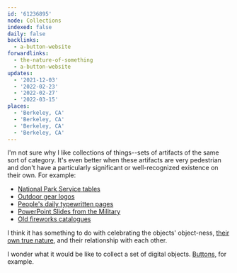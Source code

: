 ```yaml
---
id: '61236895'
node: Collections
indexed: false
daily: false
backlinks:
  - a-button-website
forwardlinks:
  - the-nature-of-something
  - a-button-website
updates:
  - '2021-12-03'
  - '2022-02-23'
  - '2022-02-27'
  - '2022-03-15'
places:
  - 'Berkeley, CA'
  - 'Berkeley, CA'
  - 'Berkeley, CA'
  - 'Berkeley, CA'
---
```

I'm not sure why I like collections of things--sets of artifacts of the same sort of category. It's even better when these artifacts are very pedestrian and don't have a particularly significant or well-recognized existence on their own. For example:

- [National Park Service tables](http://npshistory.com/publications/park_structures_facilities/secg.htm)
- [Outdoor gear logos](https://www.are.na/lexi-visco/outdoor-gear-logos)
- [People's daily typewritten pages](https://onetypedpage.com/)
- [PowerPoint Slides from the Military](https://nitter.net/DefenseCharts)  
- [Old fireworks catalogues](https://publicdomainreview.org/collection/japanese-fireworks-catalogues) 

I think it has something to do with celebrating the objects' object-ness, [their own true nature](the-nature-of-something.md), and their relationship with each other. 

I wonder what it would be like to collect a set of digital objects. [Buttons](a-button-website.md), for example.

